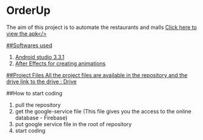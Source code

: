# OrderUp
The aim of this project is to automate the restaurants and malls 
<a href = "https://play.google.com/store/apps/details?id=com.schwifty.serviceplease">Click here to view the apk</>

##Softwares used 
1. Android studio 3.3.1
2. After Effects for creating animations 

##Project Files
All the project files are available in the repository and the drive
link to the drive : <a href="https://drive.google.com/drive/folders/1SSHUbQp8UEn97jF-2QmNKCgykO4N3OcN?usp=sharing">Drive</a> 

##How to start coding
1. pull the repository
2. get the google-service file (This file gives you the access to the online database - Firebase)
3. put google service file in the root of repository
4. start coding
